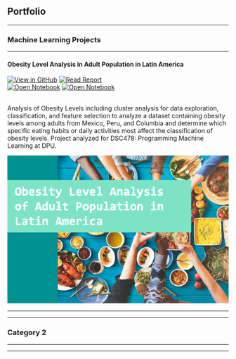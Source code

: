 ## Portfolio

---

### Machine Learning Projects
---
#### Obesity Level Analysis in Adult Population in Latin America 
[![View in GitHub](https://img.shields.io/badge/Github-View%20in%20Github-008080?logo=Jupyter)](https://github.com/lacodyle/obesity_level_analysis)
[![Read Report](https://img.shields.io/badge/Adobe%20PDF-Read%20Report-CBC3E3?logo=Adobe)](pdf/Obesity_Level_Analysis_Report.pdf)<br>
[![Open Notebook](https://img.shields.io/badge/Jupyter-Open%20Cluster%20Analysis%20Notebook-yellowgreen?logo=Jupyter)](projects/ClusterAnalysis-ObesityLevels.html)
[![Open Notebook](https://img.shields.io/badge/Jupyter-Open%20Feature%20Selection%20Notebook-yellowgreen?logo=Jupyter)](projects/FeatureSelection-ObesityLevels.html)

<br>
Analysis of Obesity Levels including cluster analysis for data exploration, classification, and feature selection to analyze a dataset containing
obesity levels among adults from Mexico, Peru, and Columbia and determine which specific eating habits or daily activities most affect the 
classification of obesity levels. Project analyzed for DSC478: Programming Machine Learning at DPU. <br>

<a href="https://drive.google.com/file/d/1hnCzV_dOuIXPVfue7OwqrCxynnF-KuE2/view?usp=sharing"><img src="images/ObesityLevels.png?raw=true"/>  
</a>

---


---

### Category 2



---




---

